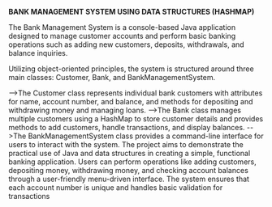 **BANK MANAGEMENT SYSTEM USING DATA STRUCTURES (HASHMAP)**

The Bank Management System is a console-based Java application designed to manage customer accounts and perform basic banking operations such as adding new customers, deposits, withdrawals, and balance inquiries. 

Utilizing object-oriented principles, the system is structured around three main classes: Customer, Bank, and BankManagementSystem.

-->The Customer class represents individual bank customers with attributes for name, account number, and balance, and methods 
for depositing and withdrawing money and managing loans. 
-->The Bank class manages multiple customers using a HashMap to store customer details and provides methods to add customers,
handle transactions, and display balances. 
-->The BankManagementSystem class provides a command-line interface for users to interact with the system.
 The project aims to demonstrate the practical use of Java and data structures in creating a simple, functional banking application. 
 Users can perform operations like adding customers, depositing money, withdrawing money, and checking account balances through a user-friendly menu-driven interface. 
 The system ensures that each account number is unique and handles basic validation for transactions


